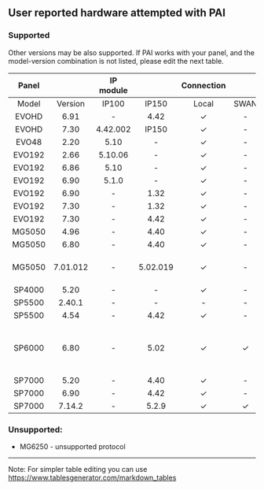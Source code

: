 ## User reported hardware attempted with PAI
### Supported
Other versions may be also supported. If PAI works with your panel, and the model-version combination is not listed, please edit the next table.

|  Panel |         | IP module |       | Connection |      |        |              Notes             |
|:------:|:-------:|:---------:|:-----:|:----------:|:----:|:------:|:------------------------------:|
|  Model | Version |   IP100   | IP150 |    Local   | SWAN | Serial |                                |
| EVOHD  | 6.91    | -         | 4.42  | ✓          | -    | -      |                                |
| EVOHD  | 7.30    | 4.42.002  | IP150 | ✓          | -    | -      |                                |
| EVO48  | 2.20    | 5.10      | -     | ✓          | -    | -      |                                |
| EVO192 | 2.66    | 5.10.06   | -     | ✓          | -    | -      |                                |
| EVO192 | 6.86    | 5.10      | -     | ✓          | -    | -      |                                |
| EVO192 | 6.90    | 5.1.0     | -     | ✓          | -    | -      |                                |
| EVO192 | 6.90    | -         | 1.32  | ✓          | -    | ✓      |                                |
| EVO192 | 7.30    | -         | 1.32  | ✓          | -    | ✓      |                                |
| EVO192 | 7.30    | -         | 4.42  | ✓          | -    | -      |                                |
| MG5050 | 4.96    | -         | 4.40  | ✓          | -    | ✓      |                                |
| MG5050 | 6.80    | -         | 4.40  | ✓          | -    | ✓      |                                |
| MG5050 | 7.01.012| -         | 5.02.019  | ✓          | -    | -      | IP150 firmware 5.02.019        |
| SP4000 | 5.20    | -         | -     | ✓          | -    | ✓      |                                |
| SP5500 | 2.40.1  | -         | -     | -          | -    | ✓      |                                |
| SP5500 | 4.54    | -         | 4.42  | ✓          | -    | -      |                                |
| SP6000 | 6.80    | -         | 5.02  | ✓          | ✓    | -      | More stable with SWAN disabled |
| SP7000 | 5.20    | -         | 4.40  | ✓          | -    | -      |                                |
| SP7000 | 6.90    | -         | 4.42  | ✓          | -    | -      |                                |
| SP7000 | 7.14.2  | -         | 5.2.9 | ✓          | ✓    | -      |                                |

### Unsupported:
* MG6250 - unsupported protocol


***

Note: For simpler table editing you can use https://www.tablesgenerator.com/markdown_tables